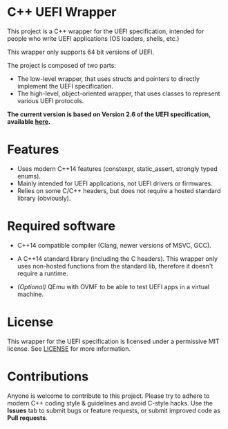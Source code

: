 # C++ UEFI Wrapper
This project is a C++ wrapper for the UEFI specification, intended for people who write UEFI applications (OS loaders, shells, etc.)

This wrapper only supports 64 bit versions of UEFI.

The project is composed of two parts:
- The low-level wrapper, that uses structs and pointers to directly implement the UEFI specification.
- The high-level, object-oriented wrapper, that uses classes to represent various UEFI protocols.

**The current version is based on Version 2.6 of the UEFI specification, available [here](http://www.uefi.org/specifications).**

# Features
- Uses modern C++14 features (constexpr, static_assert, strongly typed enums).
- Mainly intended for UEFI applications, not UEFI drivers or firmwares.
- Relies on some C/C++ headers, but does not require a hosted standard library (obviously).

# Required software
* C++14 compatible compiler (Clang, newer versions of MSVC, GCC).
* A C++14 standard library (including the C headers). This wrapper only uses non-hosted functions from the standard lib, therefore it doesn't require a runtime.

* *(Optional)* QEmu with OVMF to be able to test UEFI apps in a virtual machine.

# License
This wrapper for the UEFI specification is licensed under a permissive MIT license. See [LICENSE](LICENSE) for more information.

# Contributions
Anyone is welcome to contribute to this project. Please try to adhere to modern C++ coding style & guidelines and avoid C-style hacks. Use the **Issues** tab to submit bugs or feature requests, or submit improved code as **Pull requests**.
